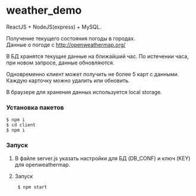 # weather_demo
ReactJS + NodeJS(express) + MySQL.  

Получение текущего состояния погоды в городах.  
Данные о погоде с http://openweathermap.org/  

В БД хранятся текущие данные на ближайший час. По истечении часа, при новом запросе, данные обновляются.  

Одновременно клиент может получить не более 5 карт с данными. Каждую карточку можно удалить или обновить. 

В браузере для хранения данных используется local storage.
### Установка пакетов
    $ npm i
    $ cd client
    $ npm i
### Запуск
1) В файле server.js указать настройки для БД (DB_CONF) и ключ (KEY) для openweathermap.  

2) Запуск

        $ npm start   
